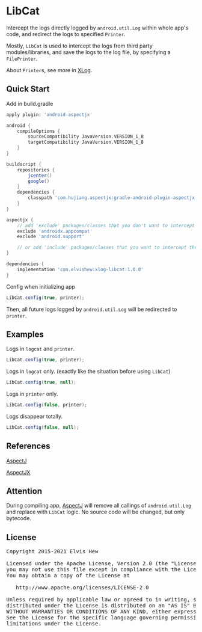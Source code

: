 # LibCat

Intercept the logs directly logged by `android.util.Log` within whole app's code, and redirect the logs to specified `Printer`.

Mostly, `LibCat` is used to intercept the logs from third party modules/libraries, and save the logs to the log file, by specifying a `FilePrinter`.

About `Printer`s, see more in [XLog].

## Quick Start

Add in build.gradle

```groovy
apply plugin: 'android-aspectjx'

android {
    compileOptions {
        sourceCompatibility JavaVersion.VERSION_1_8
        targetCompatibility JavaVersion.VERSION_1_8
    }
}

buildscript {
    repositories {
        jcenter()
        google()
    }
    dependencies {
        classpath 'com.hujiang.aspectjx:gradle-android-plugin-aspectjx:2.0.10'
    }
}

aspectjx {
    // add 'exclude' packages/classes that you don't want to intercept the logs from
    exclude 'androidx.appcompat'
    exclude 'android.support'

    // or add 'include' packages/classes that you want to intercept the logs from
}

dependencies {
    implementation 'com.elvishew:xlog-libcat:1.0.0'
}
```

Config when initializing app

```java
LibCat.config(true, printer);
```

Then, all future logs logged by `android.util.Log` will be redirected to `printer`.

## Examples

Logs in `logcat` and `printer`.

```java
LibCat.config(true, printer);
```

Logs in `logcat` only. (exactly like the situation before using `LibCat`)

```java
LibCat.config(true, null);
```

Logs in `printer` only.

```java
LibCat.config(false, printer);
```

Logs disappear totally.

```java
LibCat.config(false, null);
```

## References

[AspectJ]

[AspectJX]

## Attention
During compiling app, [AspectJ] will remove all callings of `android.util.Log` and replace with `LibCat` logic. No source code will be changed, but only bytecode.

## License

<pre>
Copyright 2015-2021 Elvis Hew

Licensed under the Apache License, Version 2.0 (the "License");
you may not use this file except in compliance with the License.
You may obtain a copy of the License at

   http://www.apache.org/licenses/LICENSE-2.0

Unless required by applicable law or agreed to in writing, software
distributed under the License is distributed on an "AS IS" BASIS,
WITHOUT WARRANTIES OR CONDITIONS OF ANY KIND, either express or implied.
See the License for the specific language governing permissions and
limitations under the License.
</pre>

[AspectJ]: https://www.eclipse.org/aspectj/
[AspectJX]: https://github.com/HujiangTechnology/gradle_plugin_android_aspectjx
[Printer]: https://github.com/elvishew/XLog/blob/master/xlog/src/main/java/com/elvishew/xlog/printer/Printer.java
[XLog]: https://github.com/elvishew/xLog

